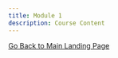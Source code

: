 ```yaml
---
title: Module 1
description: Course Content
---
```


[Go Back to Main Landing Page](https://jmerten.github.io/BUAD5112)
